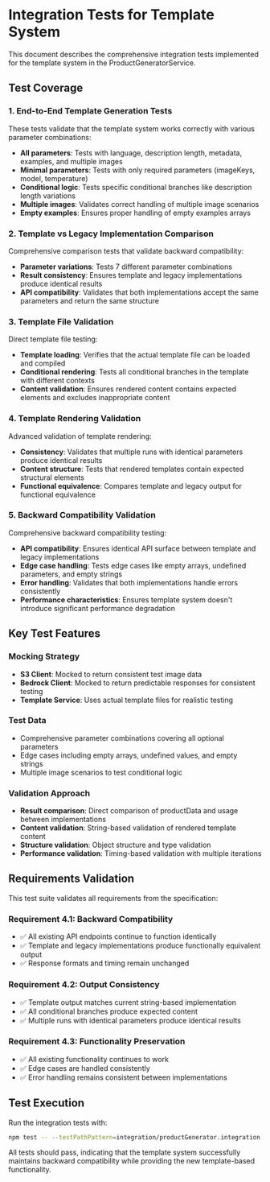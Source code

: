 # Integration Tests for Template System

This document describes the comprehensive integration tests implemented for the template system in the ProductGeneratorService.

## Test Coverage

### 1. End-to-End Template Generation Tests

These tests validate that the template system works correctly with various parameter combinations:

- **All parameters**: Tests with language, description length, metadata, examples, and multiple images
- **Minimal parameters**: Tests with only required parameters (imageKeys, model, temperature)
- **Conditional logic**: Tests specific conditional branches like description length variations
- **Multiple images**: Validates correct handling of multiple image scenarios
- **Empty examples**: Ensures proper handling of empty examples arrays

### 2. Template vs Legacy Implementation Comparison

Comprehensive comparison tests that validate backward compatibility:

- **Parameter variations**: Tests 7 different parameter combinations
- **Result consistency**: Ensures template and legacy implementations produce identical results
- **API compatibility**: Validates that both implementations accept the same parameters and return the same structure

### 3. Template File Validation

Direct template file testing:

- **Template loading**: Verifies that the actual template file can be loaded and compiled
- **Conditional rendering**: Tests all conditional branches in the template with different contexts
- **Content validation**: Ensures rendered content contains expected elements and excludes inappropriate content

### 4. Template Rendering Validation

Advanced validation of template rendering:

- **Consistency**: Validates that multiple runs with identical parameters produce identical results
- **Content structure**: Tests that rendered templates contain expected structural elements
- **Functional equivalence**: Compares template and legacy output for functional equivalence

### 5. Backward Compatibility Validation

Comprehensive backward compatibility testing:

- **API compatibility**: Ensures identical API surface between template and legacy implementations
- **Edge case handling**: Tests edge cases like empty arrays, undefined parameters, and empty strings
- **Error handling**: Validates that both implementations handle errors consistently
- **Performance characteristics**: Ensures template system doesn't introduce significant performance degradation

## Key Test Features

### Mocking Strategy

- **S3 Client**: Mocked to return consistent test image data
- **Bedrock Client**: Mocked to return predictable responses for consistent testing
- **Template Service**: Uses actual template files for realistic testing

### Test Data

- Comprehensive parameter combinations covering all optional parameters
- Edge cases including empty arrays, undefined values, and empty strings
- Multiple image scenarios to test conditional logic

### Validation Approach

- **Result comparison**: Direct comparison of productData and usage between implementations
- **Content validation**: String-based validation of rendered template content
- **Structure validation**: Object structure and type validation
- **Performance validation**: Timing-based validation with multiple iterations

## Requirements Validation

This test suite validates all requirements from the specification:

### Requirement 4.1: Backward Compatibility

- ✅ All existing API endpoints continue to function identically
- ✅ Template and legacy implementations produce functionally equivalent output
- ✅ Response formats and timing remain unchanged

### Requirement 4.2: Output Consistency

- ✅ Template output matches current string-based implementation
- ✅ All conditional branches produce expected content
- ✅ Multiple runs with identical parameters produce identical results

### Requirement 4.3: Functionality Preservation

- ✅ All existing functionality continues to work
- ✅ Edge cases are handled consistently
- ✅ Error handling remains consistent between implementations

## Test Execution

Run the integration tests with:

```bash
npm test -- --testPathPattern=integration/productGenerator.integration.test.ts
```

All tests should pass, indicating that the template system successfully maintains backward compatibility while providing the new template-based functionality.
